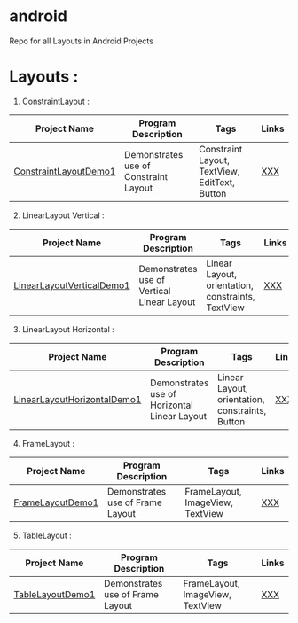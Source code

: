 # android
Repo for all Layouts in Android Projects

# Layouts :

1) ConstraintLayout : 

| Project Name | Program Description | Tags |Links|
|---|---|---|---|
| [ConstraintLayoutDemo1](/layouts/ConstraintLayoutDemo1) | Demonstrates use of Constraint Layout| Constraint Layout, TextView, EditText, Button| [XXX]() |

2) LinearLayout Vertical : 

| Project Name | Program Description | Tags |Links|
|---|---|---|---|
| [LinearLayoutVerticalDemo1](/layouts/LinearLayoutVerticalDemo1) | Demonstrates use of Vertical Linear Layout| Linear Layout, orientation, constraints, TextView | [XXX]() |

3) LinearLayout Horizontal : 

| Project Name | Program Description | Tags |Links|
|---|---|---|---|
| [LinearLayoutHorizontalDemo1](/layouts/LinearLayoutHorizontalDemo1) | Demonstrates use of Horizontal Linear Layout| Linear Layout, orientation, constraints, Button | [XXX]() |

4) FrameLayout :

| Project Name | Program Description | Tags |Links|
|---|---|---|---|
| [FrameLayoutDemo1](/layouts/FrameLayoutDemo1) | Demonstrates use of Frame Layout| FrameLayout, ImageView, TextView | [XXX]() |

5) TableLayout : 

| Project Name | Program Description | Tags |Links|
|---|---|---|---|
| [TableLayoutDemo1](/layouts/TableLayoutDemo1) | Demonstrates use of Frame Layout| FrameLayout, ImageView, TextView | [XXX]() |

